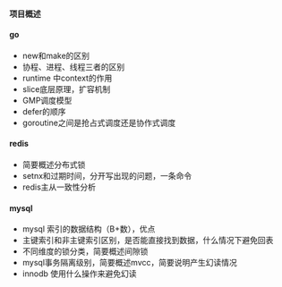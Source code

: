 #### 项目概述

#### go

- new和make的区别
- 协程、进程、线程三者的区别
- runtime 中context的作用
- slice底层原理，扩容机制
- GMP调度模型
- defer的顺序
- goroutine之间是抢占式调度还是协作式调度



#### redis

- 简要概述分布式锁
- setnx和过期时间，分开写出现的问题，一条命令
- redis主从一致性分析

#### mysql

- mysql 索引的数据结构（B+数），优点
- 主键索引和非主键索引区别，是否能直接找到数据，什么情况下避免回表
- 不同维度的锁分类，简要概述间隙锁
- mysql事务隔离级别，简要概述mvcc，简要说明产生幻读情况
- innodb 使用什么操作来避免幻读
